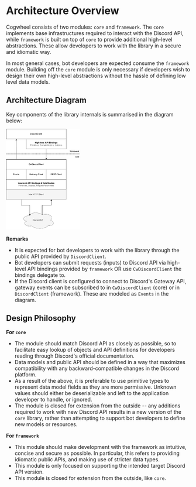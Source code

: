 # Architecture Overview

Cogwheel consists of two modules: `core` and `framework`. The `core` implements base infrastructures 
required to interact with the Discord API, while `framework` is built on top of `core` to provide 
additional high-level abstractions. These allow developers to work with the library in a secure and
idiomatic way. 

In most general cases, bot developers are expected consume the `framework` module. Building off the 
`core` module is only necessary if developers wish to design their own high-level abstractions without
the hassle of defining low level data models. 

## Architecture Diagram

Key components of the library internals is summarised in the diagram below:

<img src="assets/architecture-diagram.drawio.png" alt="Architecture Diagram" width="40%" height="40%">

**Remarks**
* It is expected for bot developers to work with the library through the public API provided by
`DiscordClient`. 
* Bot developers can submit requests (inputs) to Discord API via high-level API bindings provided by
`framework` OR use `CwDiscordClient` the bindings delegate to. 
* If the Discord client is configured to connect to Discord's Gateway API, gateway events can be
subscribed to in `CwDiscordClient` (core) or in `DiscordClient` (framework). These are modeled as 
`Events` in the diagram.

## Design Philosophy

**For `core`**
* The module should match Discord API as closely as possible, so to facilitate easy lookup of objects
and API definitions for developers reading through Discord's official documentation.
* Data models and public API should be defined in a way that maximizes compatibility with any 
backward-compatible changes in the Discord platform.
* As a result of the above, it is preferable to use primitive types to represent data model fields as
they are more permissive. Unknown values should either be deserializable and left to the application 
developer to handle, or ignored.
* The module is closed for extension from the outside -- any additions required to work with new 
Discord API results in a new version of the `core` library, rather than attempting to support bot 
developers to define new models or resources.

**For `framework`**
* This module should make development with the framework as intuitive, concise and secure as possible. 
In particular, this refers to providing idiomatic public APIs, and making use of stricter data types. 
* This module is only focused on supporting the intended target Discord API version.
* This module is closed for extension from the outside, like `core`.
